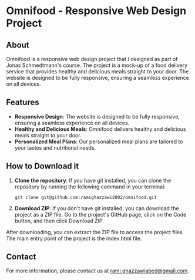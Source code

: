 # Omnifood - Responsive Web Design Project

## About

Omnifood is a responsive web design project that I designed as part of Jonas Schmedtmann's course. The project is a mock-up of a food delivery service that provides healthy and delicious meals straight to your door. The website is designed to be fully responsive, ensuring a seamless experience on all devices.

## Features

- **Responsive Design**: The website is designed to be fully responsive, ensuring a seamless experience on all devices.
- **Healthy and Delicious Meals**: Omnifood delivers healthy and delicious meals straight to your door.
- **Personalized Meal Plans**: Our personalized meal plans are tailored to your tastes and nutritional needs.

## How to Download it

1. **Clone the repository**: If you have git installed, you can clone the repository by running the following command in your terminal:

   ```
   git clone git@github.com:ramighazzawi2002/omnifood.git
   ```

2. **Download ZIP**: If you don't have git installed, you can download the project as a ZIP file. Go to the project's GitHub page, click on the Code button, and then click Download ZIP.

After downloading, you can extract the ZIP file to access the project files. The main entry point of the project is the index.html file.

## Contact

For more information, please contact us at [rami.ghazzawiabed@gmail.com](mailto:rami.ghazzawiabed@gmail.com).
